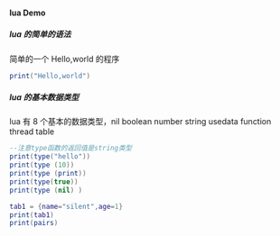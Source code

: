 #### lua Demo

##### lua 的简单的语法

简单的一个 Hello,world 的程序

```lua
print("Hello,world")
```

##### lua 的基本数据类型

lua 有 8 个基本的数据类型，nil boolean number string usedata function thread table

```lua
--注意type函数的返回值是string类型
print(type("hello"))
print(type (10))
print(type (print))
print(type(true))
print(type (nil) )

tab1 = {name="silent",age=1}
print(tab1)
print(pairs)

```
